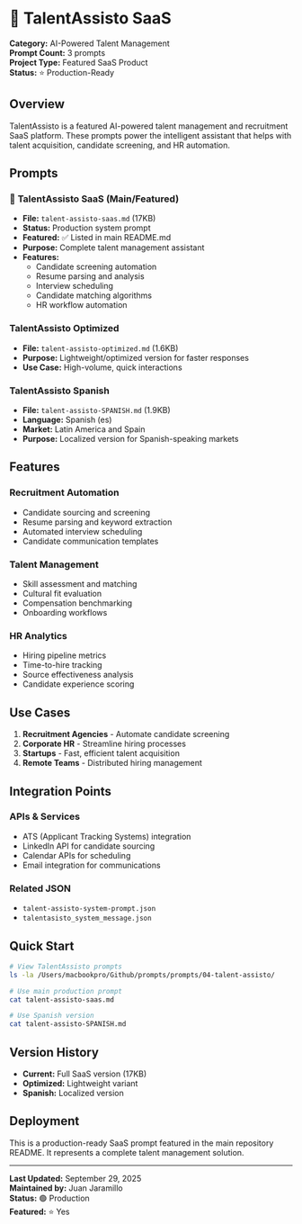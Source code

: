 # 💼 TalentAssisto SaaS

**Category:** AI-Powered Talent Management  
**Prompt Count:** 3 prompts  
**Project Type:** Featured SaaS Product  
**Status:** ⭐ Production-Ready

## Overview

TalentAssisto is a featured AI-powered talent management and recruitment SaaS platform. These
prompts power the intelligent assistant that helps with talent acquisition, candidate screening, and
HR automation.

## Prompts

### 🌟 **TalentAssisto SaaS** (Main/Featured)

- **File:** `talent-assisto-saas.md` (17KB)
- **Status:** Production system prompt
- **Featured:** ✅ Listed in main README.md
- **Purpose:** Complete talent management assistant
- **Features:**
  - Candidate screening automation
  - Resume parsing and analysis
  - Interview scheduling
  - Candidate matching algorithms
  - HR workflow automation

### **TalentAssisto Optimized**

- **File:** `talent-assisto-optimized.md` (1.6KB)
- **Purpose:** Lightweight/optimized version for faster responses
- **Use Case:** High-volume, quick interactions

### **TalentAssisto Spanish**

- **File:** `talent-assisto-SPANISH.md` (1.9KB)
- **Language:** Spanish (es)
- **Market:** Latin America and Spain
- **Purpose:** Localized version for Spanish-speaking markets

## Features

### Recruitment Automation

- Candidate sourcing and screening
- Resume parsing and keyword extraction
- Automated interview scheduling
- Candidate communication templates

### Talent Management

- Skill assessment and matching
- Cultural fit evaluation
- Compensation benchmarking
- Onboarding workflows

### HR Analytics

- Hiring pipeline metrics
- Time-to-hire tracking
- Source effectiveness analysis
- Candidate experience scoring

## Use Cases

1. **Recruitment Agencies** - Automate candidate screening
2. **Corporate HR** - Streamline hiring processes
3. **Startups** - Fast, efficient talent acquisition
4. **Remote Teams** - Distributed hiring management

## Integration Points

### APIs & Services

- ATS (Applicant Tracking Systems) integration
- LinkedIn API for candidate sourcing
- Calendar APIs for scheduling
- Email integration for communications

### Related JSON

- `talent-assisto-system-prompt.json`
- `talentasisto_system_message.json`

## Quick Start

```bash
# View TalentAssisto prompts
ls -la /Users/macbookpro/Github/prompts/prompts/04-talent-assisto/

# Use main production prompt
cat talent-assisto-saas.md

# Use Spanish version
cat talent-assisto-SPANISH.md
```

## Version History

- **Current:** Full SaaS version (17KB)
- **Optimized:** Lightweight variant
- **Spanish:** Localized version

## Deployment

This is a production-ready SaaS prompt featured in the main repository README. It represents a
complete talent management solution.

---

**Last Updated:** September 29, 2025  
**Maintained by:** Juan Jaramillo  
**Status:** 🟢 Production  
**Featured:** ⭐ Yes
